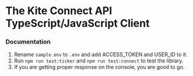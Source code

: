 # The Kite Connect API TypeScript/JavaScript Client

### Documentation

1. Rename `sample.env` to `.env` and add ACCESS_TOKEN and USER_ID to it.
2. Run `npm run test:ticker` and `npm run test:connect` to test the library.
3. If you are getting proper response on the console, you are good to go.
